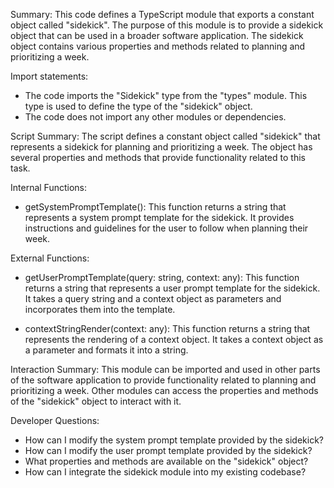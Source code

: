Summary:
This code defines a TypeScript module that exports a constant object called "sidekick". The purpose of this module is to provide a sidekick object that can be used in a broader software application. The sidekick object contains various properties and methods related to planning and prioritizing a week.

Import statements:
- The code imports the "Sidekick" type from the "types" module. This type is used to define the type of the "sidekick" object.
- The code does not import any other modules or dependencies.

Script Summary:
The script defines a constant object called "sidekick" that represents a sidekick for planning and prioritizing a week. The object has several properties and methods that provide functionality related to this task.

Internal Functions:
- getSystemPromptTemplate(): This function returns a string that represents a system prompt template for the sidekick. It provides instructions and guidelines for the user to follow when planning their week.

External Functions:
- getUserPromptTemplate(query: string, context: any): This function returns a string that represents a user prompt template for the sidekick. It takes a query string and a context object as parameters and incorporates them into the template.

- contextStringRender(context: any): This function returns a string that represents the rendering of a context object. It takes a context object as a parameter and formats it into a string.

Interaction Summary:
This module can be imported and used in other parts of the software application to provide functionality related to planning and prioritizing a week. Other modules can access the properties and methods of the "sidekick" object to interact with it.

Developer Questions:
- How can I modify the system prompt template provided by the sidekick?
- How can I modify the user prompt template provided by the sidekick?
- What properties and methods are available on the "sidekick" object?
- How can I integrate the sidekick module into my existing codebase?